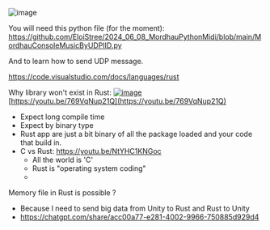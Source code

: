 
![image](https://github.com/EloiStree/2024_06_08_MordhauPythonMidi/assets/20149493/6da5ef67-66ed-4b98-bf96-6e62c69add4b)


You will need this python file (for the moment):
https://github.com/EloiStree/2024_06_08_MordhauPythonMidi/blob/main/MordhauConsoleMusicByUDPIID.py

And to learn how to send UDP message.



https://code.visualstudio.com/docs/languages/rust



Why library won't exist in Rust:
[![image](https://github.com/EloiStree/HelloRustBending/assets/20149493/ef031131-f0a7-439d-8e1b-4c501a576638)](https://youtu.be/769VqNup21Q)  
[https://youtu.be/769VqNup21Q](https://youtu.be/769VqNup21Q)  
- Expect long compile time
- Expect by binary type
- Rust app are just a bit binary of all the package loaded and your code that build in.
- C vs Rust:  https://youtu.be/NtYHC1KNGoc
  - All the world is 'C'
  - Rust is "operating system coding"
  - 


Memory file in Rust is possible ?
- Because I need to send big data from Unity to Rust and Rust to Unity
- https://chatgpt.com/share/acc00a77-e281-4002-9966-750885d929d4



